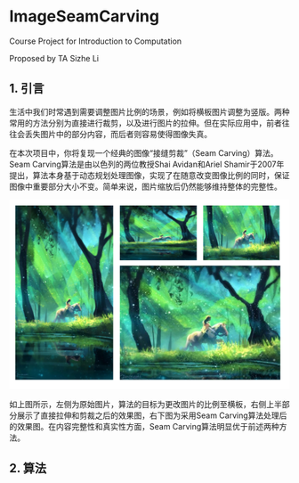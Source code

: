 # ImageSeamCarving

 Course Project for Introduction to Computation

 Proposed by TA Sizhe Li

## 1. 引言

生活中我们时常遇到需要调整图片比例的场景，例如将横板图片调整为竖版。两种常用的方法分别为直接进行裁剪，以及进行图片的拉伸。但在实际应用中，前者往往会丢失图片中的部分内容，而后者则容易使得图像失真。

在本次项目中，你将复现一个经典的图像“接缝剪裁”（Seam Carving）算法。Seam Carving算法是由以色列的两位教授Shai Avidan和Ariel Shamir于2007年提出，算法本身基于动态规划处理图像，实现了在随意改变图像比例的同时，保证图像中重要部分大小不变。简单来说，图片缩放后仍然能够维持整体的完整性。

![teaser](teaser.png)

如上图所示，左侧为原始图片，算法的目标为更改图片的比例至横板，右侧上半部分展示了直接拉伸和剪裁之后的效果图，右下图为采用Seam Carving算法处理后的效果图。在内容完整性和真实性方面，Seam Carving算法明显优于前述两种方法。

## 2. 算法
